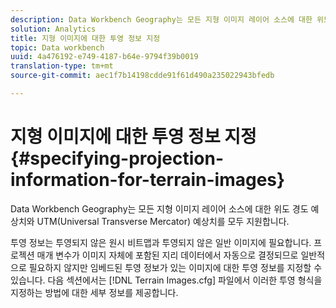 ```yaml
---
description: Data Workbench Geography는 모든 지형 이미지 레이어 소스에 대한 위도 경도 예상치와 UTM(Universal Transverse Mercator) 예상치를 모두 지원합니다.
solution: Analytics
title: 지형 이미지에 대한 투영 정보 지정
topic: Data workbench
uuid: 4a476192-e749-4187-b64e-9794f39b0019
translation-type: tm+mt
source-git-commit: aec1f7b14198cdde91f61d490a235022943bfedb

---
```



# 지형 이미지에 대한 투영 정보 지정{#specifying-projection-information-for-terrain-images}

Data Workbench Geography는 모든 지형 이미지 레이어 소스에 대한 위도 경도 예상치와 UTM(Universal Transverse Mercator) 예상치를 모두 지원합니다.

투영 정보는 투영되지 않은 원시 비트맵과 투영되지 않은 일반 이미지에 필요합니다. 프로젝션 매개 변수가 이미지 자체에 포함된 지리 데이터에서 자동으로 결정되므로 일반적으로 필요하지 않지만 임베드된 투영 정보가 있는 이미지에 대한 투영 정보를 지정할 수 있습니다. 다음 섹션에서는 [!DNL Terrain Images.cfg] 파일에서 이러한 투영 형식을 지정하는 방법에 대한 세부 정보를 제공합니다.
